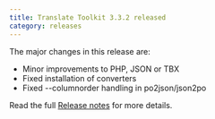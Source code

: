 ```yaml
---
title: Translate Toolkit 3.3.2 released
category: releases
---
```


The major changes in this release are:

- Minor improvements to PHP, JSON or TBX
- Fixed installation of converters
- Fixed --columnorder handling in po2json/json2po

Read the full [Release notes](http://docs.translatehouse.org/projects/translate-toolkit/en/latest/releases/3.3.2.html) for more details.
